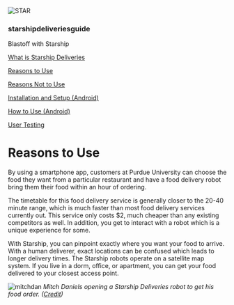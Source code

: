 ![STAR](https://starshipdeliveriesguide.files.wordpress.com/2019/10/cropped-starshiplogo.jpg)

### **starshipdeliveriesguide**

Blastoff with Starship

[What is Starship Deliveries](index.md)

[Reasons to Use](why.md)

[Reasons Not to Use](whynot.md)

[Installation and Setup (Android)](setup.md)

[How to Use (Android)](how.md)

[User Testing](usertesting.md)

# Reasons to Use

By using a smartphone app, customers at Purdue University can choose the food they want from a particular restaurant and have a food delivery robot bring them their food within an hour of ordering.

The timetable for this food delivery service is generally closer to the 20-40 minute range, which is much faster than most food delivery services currently out. This service only costs $2, much cheaper than any existing competitors as well. In addition, you get to interact with a robot which is a unique experience for some.

With Starship, you can pinpoint exactly where you want your food to arrive. With a human deliverer, exact locations can be confused which leads to longer delivery times. The Starship robots operate on a satellite map system. If you live in a dorm, office, or apartment, you can get your food delivered to your closest access point.

![mitchdan](https://starshipdeliveriesguide.files.wordpress.com/2019/10/goodstarshiprobot.jpg)
*Mitch Daniels opening a Starship Deliveries robot to get his food order. ([Credit](https://www.engadget.com/2019/09/09/starship-delivery-robots-at-purdue-university/))*
